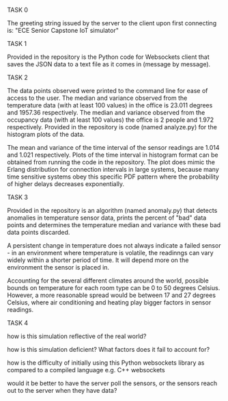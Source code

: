 

TASK 0

The greeting string issued by the server to the client upon first connecting is:
  "ECE Senior Capstone IoT simulator"
  
  
TASK 1

Provided in the repository is the Python code for Websockets client that saves the JSON data to a text file as it comes in (message by message).


TASK 2

The data points observed were printed to the command line for ease of access to the user.
The median and variance observed from the temperature data (with at least 100 values) in the office is 23.011 degrees and 1957.36 respectively.
The median and variance observed from the occupancy data (with at least 100 values) the office is 2 people and 1.972 respectively. 
Provided in the repository is code (named analyze.py) for the histogram plots of the data.

The mean and variance of the time interval of the sensor readings are 1.014 and 1.021 respectively. 
Plots of the time interval in histogram format can be obtained from running the code in the repository. 
The plot does mimic the Erlang distribution for connection intervals in large systems, because many time sensitive systems obey this specific PDF pattern where the probability of higher delays decreases exponentially.


TASK 3

Provided in the repository is an algorithm (named anomaly.py) that detects anomalies in temperature sensor data, prints the percent of "bad" data points and determines the temperature median and variance with these bad data points discarded.

A persistent change in temperature does not always indicate a failed sensor - in an environment where temperature is volatile, the readinngs can vary widely within a shorter period of time. It will depend more on the environment the sensor is placed in.

Accounting for the several different climates around the world, possible bounds on temperature for each room type can be 0 to 50 degrees Celsius. However, a more reasonable spread would be between 17 and 27 degrees Celsius, where air conditioning and heating play bigger factors in sensor readings. 


TASK 4

how is this simulation reflective of the real world?

how is this simulation deficient? What factors does it fail to account for?

how is the difficulty of initially using this Python websockets library as compared to a compiled language e.g. C++ websockets

would it be better to have the server poll the sensors, or the sensors reach out to the server when they have data?
